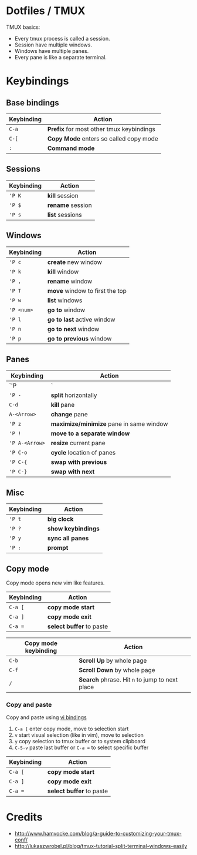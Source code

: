 # Dotfiles / TMUX

TMUX basics:

- Every tmux process is called a session.
- Session have multiple windows.
- Windows have multiple panes.
- Every pane is like a separate terminal.

# Keybindings

## Base bindings

| Keybinding    | Action |
|---------------|--------
| `C-a`         | **Prefix** for most other tmux keybindings |
| `C-[`         | **Copy Mode** enters so called copy mode |
| `:`           | **Command mode** |

## Sessions

| Keybinding    | Action |
|---------------|--------
| `'P K`       | **kill** session |
| `'P $`       | **rename** session |
| `'P s`       | **list** sessions |

## Windows

| Keybinding    | Action |
|---------------|--------|
| `'P c`       | **create** new window |
| `'P k`       | **kill** window |
| `'P ,`       | **rename** window |
| `'P T`       | **move** window to first the top |
| `'P w`       | **list** windows |
| `'P <num>`   | **go to <num>** window |
| `'P l`       | **go to last** active window |
| `'P n`       | **go to next** window |
| `'P p`       | **go to previous** window |

## Panes

| Keybinding    | Action |
|---------------|--------|
| `'P |`       | **split** vertically |
| `'P -`       | **split** horizontally |
| `C-d`         | **kill** pane |
| `A-<Arrow>`   | **change** pane |
| `'P z`       | **maximize/minimize** pane in same window |
| `'P !`       | **move to a separate window** |
| `'P A-<Arrow>` | **resize** current pane |
| `'P C-o`     | **cycle** location of panes |
| `'P C-{`     | **swap with previous** |
| `'P C-}`     | **swap with next** |

## Misc

| Keybinding    | Action |
|---------------|--------
| `'P t`       | **big clock** |
| `'P ?`       | **show keybindings** |
| `'P y`       | **sync all panes** |
| `'P :`       | **prompt** |


## Copy mode

Copy mode opens new vim like features.

| Keybinding    | Action |
|---------------|--------
| `C-a [`       | **copy mode start** |
| `C-a ]`       | **copy  mode exit** |
| `C-a =`       | **select buffer** to paste |

| Copy mode keybinding    | Action |
|-------------------------|--------|
| `C-b`                   | **Scroll Up** by whole page  |
| `C-f`                   | **Scroll Down** by whole page  |
| `/`                     | **Search** phrase. Hit `n` to jump to next place  |

### Copy and paste

Copy and paste using [vi bindings](https://awhan.wordpress.com/2010/06/20/copy-paste-in-tmux/)

1. `C-a [` enter copy mode, move to selection start
2. `v` start visual selection (like in vim), move to selection
3. `y` copy selection to tmux buffer or to system clipboard
4. `C-S-v` paste last buffer or `C-a =` to select specific buffer

| Keybinding    | Action |
|---------------|--------
| `C-a [`       | **copy mode start** |
| `C-a ]`       | **copy  mode exit** |
| `C-a =`       | **select buffer** to paste |

# Credits
- http://www.hamvocke.com/blog/a-guide-to-customizing-your-tmux-conf/
- http://lukaszwrobel.pl/blog/tmux-tutorial-split-terminal-windows-easily
